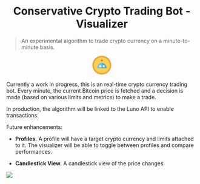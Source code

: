 <h1 align="center">Conservative Crypto Trading Bot - Visualizer</h1>

> An experimental algorithm to trade crypto currency on a minute-to-minute basis.

<div align="center">
<img src="src/assets/images/crypto.png" width="50" />
</div>

Currently a work in progress, this is an real-time crypto currency trading bot. Every minute, the current Bitcoin price is fetched and a decision is made (based on various limits and metrics) to make a trade.

In production, the algorithm will be linked to the Luno API to enable transactions.

Future enhancements: 
 - **Profiles.** A profile will have a target crypto currency and limits attached to it. The visualizer will be able to toggle between profiles and compare performances.

- **Candlestick View.** A candlestick view of the price changes.

<img src="src/assets/images/crypto-bot.gif"  />